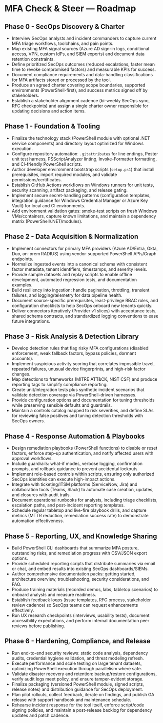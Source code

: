 # MFA Check & Steer — Roadmap

## Phase 0 - SecOps Discovery & Charter
- Interview SecOps analysts and incident commanders to capture current MFA triage workflows, toolchains, and pain points.
- Map existing MFA signal sources (Azure AD sign-in logs, conditional access, VPN, custom IdPs, and SIEM exports) and document data retention constraints.
- Define prioritized SecOps outcomes (reduced escalations, faster mean time to revoke compromised factors) and measurable KPIs for success.
- Document compliance requirements and data-handling classifications for MFA artifacts stored or processed by the tool.
- Produce an agreed charter covering scope boundaries, supported environments (PowerShell-first), and success metrics signed off by stakeholders.
- Establish a stakeholder alignment cadence (bi-weekly SecOps sync, RFC checkpoints) and assign a single charter owner responsible for updating decisions and action items.

## Phase 1 - Foundation & Tooling
- Finalize the technology stack (PowerShell module with optional .NET service components) and directory layout optimized for Windows execution.
- Configure repository automation: `.gitattributes` for line endings, Pester unit test harness, PSScriptAnalyzer linting, Invoke-Formatter formatting, and CI-friendly PowerShell scripts.
- Author developer environment bootstrap scripts (`setup.ps1`) that install prerequisites, import required modules, and validate permissions/certificates.
- Establish GitHub Actions workflows on Windows runners for unit tests, security scanning, artifact packaging, and release gating.
- Implement secure secret-handling patterns (configuration templates, integration guidance for Windows Credential Manager or Azure Key Vault) for local and CI environments.
- Add environment validation gates: smoke-test scripts on fresh Windows VMs/containers, capture known limitations, and maintain a dependency matrix (PowerShell/.NET/modules).

## Phase 2 - Data Acquisition & Normalization
- Implement connectors for primary MFA providers (Azure AD/Entra, Okta, Duo, on-prem RADIUS) using vendor-supported PowerShell APIs/Graph endpoints.
- Normalize ingested events into a canonical schema with consistent factor metadata, tenant identifiers, timestamps, and severity levels.
- Provide sample datasets and replay scripts to enable offline development, automated regression tests, and documentation examples.
- Build resiliency into ingestion: handle pagination, throttling, transient failures, and logging/telemetry for data pipeline health.
- Document source-specific prerequisites, least-privilege RBAC roles, and configuration checklists to help SecOps onboard new tenants quickly.
- Deliver connectors iteratively (Provider v1 slices) with acceptance tests, shared schema contracts, and standardized logging conventions to ease future integrations.

## Phase 3 - Risk Analysis & Detection Library
- Develop detection rules that flag risky MFA configurations (disabled enforcement, weak fallback factors, bypass policies, dormant accounts).
- Implement suspicious activity scoring that correlates impossible travel, repeated failures, unusual device fingerprints, and high-risk factor changes.
- Map detections to frameworks (MITRE ATT&CK, NIST CSF) and produce reporting tags to simplify compliance reporting.
- Create unit/integration tests plus synthetic incident scenarios that validate detection coverage via PowerShell-driven harnesses.
- Provide configuration options and documentation for tuning thresholds while preserving sensible defaults and guardrails.
- Maintain a controls catalog mapped to risk severities, and define SLAs for reviewing false positives and tuning detection thresholds with SecOps owners.

## Phase 4 - Response Automation & Playbooks
- Design remediation playbooks (PowerShell functions) to disable or reset factors, enforce step-up authentication, and notify affected users with approval workflows.
- Include guardrails: what-if modes, verbose logging, confirmation prompts, and rollback guidance to prevent accidental lockouts.
- Implement role-based controls within scripts, ensuring only authorized SecOps identities can execute high-impact actions.
- Integrate with ticketing/ITSM platforms (ServiceNow, Jira) and collaboration tools (Teams, Slack) to automate case creation, updates, and closures with audit trails.
- Document operational runbooks for analysts, including triage checklists, escalation paths, and post-incident reporting templates.
- Schedule regular tabletop and live-fire playbook drills, and capture metrics (MTTR reduction, remediation success rate) to demonstrate automation effectiveness.

## Phase 5 - Reporting, UX, and Knowledge Sharing
- Build PowerShell CLI dashboards that summarize MFA posture, outstanding risks, and remediation progress with CSV/JSON export options.
- Provide scheduled reporting scripts that distribute summaries via email or chat, and embed results into existing SecOps dashboards/SIEMs.
- Author comprehensive documentation packs: getting started, architecture overview, troubleshooting, security considerations, and FAQ.
- Produce training materials (recorded demos, labs, tabletop scenarios) to onboard analysts and measure readiness.
- Establish feedback loops (issue templates, RFC process, stakeholder review cadence) so SecOps teams can request enhancements effectively.
- Run UX research checkpoints (interviews, usability tests), document accessibility expectations, and perform internal documentation peer reviews before publishing.

## Phase 6 - Hardening, Compliance, and Release
- Run end-to-end security reviews: static code analysis, dependency audits, credential hygiene validation, and threat modeling refresh.
- Execute performance and scale testing on large tenant datasets, optimizing PowerShell execution through parallelism where safe.
- Validate disaster recovery and retention: backup/restore configurations, verify audit logs meet policy, and ensure tamper-evident storage.
- Finalize packaging (versioned PowerShell module, signed scripts, release notes) and distribution guidance for SecOps deployment.
- Plan pilot rollouts, collect feedback, iterate on findings, and publish GA release with support handbook and maintenance schedule.
- Rehearse incident response for the tool itself, enforce script/code signing policies, and maintain a post-release backlog for dependency updates and patch cadence.
